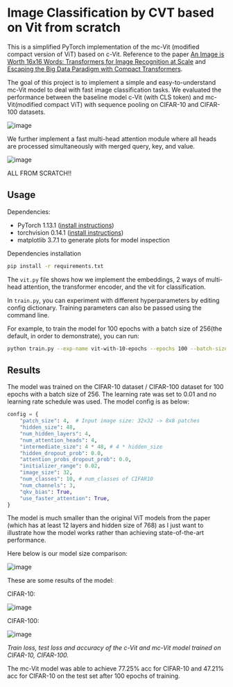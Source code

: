 # Image Classification by CVT based on Vit from scratch

This is a simplified PyTorch implementation of the mc-Vit (modified compact version of ViT) based on c-Vit. Reference to the paper [An Image is Worth 16x16 Words: Transformers for Image Recognition at Scale](https://arxiv.org/abs/2010.11929) and [Escaping the Big Data Paradigm with Compact Transformers](https://arxiv.org/abs/2104.05704v4). 

The goal of this project is to implement a simple and easy-to-understand mc-Vit model to deal with fast image classification tasks. We evaluated the performance between the baseline model c-Vit (with CLS token) and mc-Vit(modified compact ViT) with sequence pooling on CIFAR-10 and CIFAR-100 datasets. 

![image](https://github.com/user-attachments/assets/f082ecb6-8bdd-44d0-b68b-1bc0cba348c2)

We further implement a fast multi-head attention module where all heads are processed simultaneously with merged query, key, and value.

![image](https://github.com/user-attachments/assets/25fdb3d8-de1a-4344-9b3e-8258e924847f)

ALL FROM SCRATCH!!

## Usage

Dependencies:
- PyTorch 1.13.1 ([install instructions](https://pytorch.org/get-started/locally/))
- torchvision 0.14.1 ([install instructions](https://pytorch.org/get-started/locally/))
- matplotlib 3.7.1 to generate plots for model inspection

Dependencies installation
```bash
pip install -r requirements.txt
```

The `vit.py` file shows how we implement the embeddings, 2 ways of multi-head attention, the transformer encoder, and the vit for classification. 

In `train.py`, you can experiment with different hyperparameters by editing config dictionary. Training parameters can also be passed using the command line.

For example, to train the model for 100 epochs with a batch size of 256(the default, in order to demonstrate), you can run:

```bash
python train.py --exp-name vit-with-10-epochs --epochs 100 --batch-size 256
```

## Results

The model was trained on the CIFAR-10 dataset / CIFAR-100 dataset for 100 epochs with a batch size of 256. The learning rate was set to 0.01 and no learning rate schedule was used. The model config is as below:

```python
config = {
    "patch_size": 4,  # Input image size: 32x32 -> 8x8 patches
    "hidden_size": 48,
    "num_hidden_layers": 4,
    "num_attention_heads": 4,
    "intermediate_size": 4 * 48, # 4 * hidden_size
    "hidden_dropout_prob": 0.0,
    "attention_probs_dropout_prob": 0.0,
    "initializer_range": 0.02,
    "image_size": 32,
    "num_classes": 10, # num_classes of CIFAR10
    "num_channels": 3,
    "qkv_bias": True,
    "use_faster_attention": True,
}
```

The model is much smaller than the original ViT models from the paper (which has at least 12 layers and hidden size of 768) as I just want to illustrate how the model works rather than achieving state-of-the-art performance.

Here below is our model size comparison:

![image](https://github.com/user-attachments/assets/537d9af8-be89-4a0f-ab00-1839ed30d8a4)

These are some results of the model:

CIFAR-10:

![image](https://github.com/user-attachments/assets/9b1ca33d-9e34-429c-8fb0-8a24309f0146)

CIFAR-100:

![image](https://github.com/user-attachments/assets/1a94ee9b-6732-4b72-9c1e-e1b9d9f0db71)

*Train loss, test loss and accuracy of the c-Vit and mc-Vit model trained on CIFAR-10, CIFAR-100.*


The mc-Vit model was able to achieve 77.25% acc for CIFAR-10 and 47.21% acc for CIFAR-10 on the test set after 100 epochs of training.


